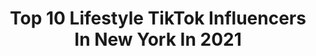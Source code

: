 ---
title: Top 10 Lifestyle TikTok Influencers In New York In 2021
description: >-
  Find top lifestyle TikTok influencers in New York in 2021. Most popular hashtags: #fyp #newyork #foryou #lifestyle.
platform: TikTok
hits: 39
text_top: Analyze the best TikTok accounts on inBeat.
text_bottom: Our platform aggregates 39 TikTok influencers like this in New York, United States for you to pitch.
profiles:
  - username: "emilyxinfinity"
    fullname: >-
      emilyxinfinity
    bio: >-
      25 • nyc
    location: "United States"
    followers: 27700
    engagement: 1490
    commentsToLikes: 0.152518
    id: ckan6djy8jbv70i789gvgf1m0
    verified: false
    hashtags: "#biden2020, #nyccheck, #fyp, #adhd"
  - username: "unknownparkour"
    fullname: >-
      The Unknown Project
    bio: >-
      IG-@unknownparkour NYC’s finest Just your friendly neighborhood Parkour team
    location: "United States"
    followers: 12500
    engagement: 1408
    commentsToLikes: 0.018135
    id: ck9kf20no1fpo0j78dnpvzx0a
    verified: false
    hashtags: "#bail, #movement, #viral, #mirrorsedge"
  - username: "growingupitalian"
    fullname: >-
      growingupitalian
    bio: >-
      ⬆️ Instagram (210k+)/ YouTube ⬆️ “THE ITALIAN HOUSE” CLICK LINK FOR MERCH🔽
    location: "United States"
    followers: 185500
    engagement: 1354
    commentsToLikes: 0.015077
    id: ck92w3xe4szje0j78htnh967s
    verified: false
    hashtags: "#growingupitalian, #viral, #tiktokitaly, #foryou"
  - username: "vincentjac"
    fullname: >-
      vincent 
    bio: >-
      
    location: "United States"
    followers: 57000
    engagement: 2080
    commentsToLikes: 0.040406
    id: ck80nouyodode0j78hzz5flhq
    verified: false
    hashtags: "#meme, #spookyszn, #fyp, #halloween"
  - username: "nattiescloset"
    fullname: >-
      Nattiescloset
    bio: >-
      More fashion inspo on IG @nattiescloset
    location: "United States"
    followers: 3583
    engagement: 375
    commentsToLikes: 0.076780
    id: ckbf7yjehy8pk0j234r4qjv1k
    verified: false
    hashtags: "#foryou, #fallfashion, #foryoupage, #zara"
  - username: "beautiful_wreck_"
    fullname: >-
      Today’sTrends
    bio: >-
      fashion🤍glam✨aesthetic☁️
    location: "United States"
    followers: 9656
    engagement: 1730
    commentsToLikes: 0.006476
    id: ckbwimmx437p40j23iz8bfov1
    verified: false
    hashtags: "#shopping, #streetwear, #london, #home"
  - username: "soxsoul"
    fullname: >-
      _SOXSOUL _
    bio: >-
      Instagram Soxsoul Inquiries👇🏽 Soxsoul.666@gmail.com
    location: "United States"
    followers: 533000
    engagement: 1064
    commentsToLikes: 0.020561
    id: ck8kexmqdbh960j786rpvtn14
    verified: true
    hashtags: "#newyorker, #pufik, #workout, #calisthenics"
  - username: "chrisgallant30"
    fullname: >-
      Chris Gallant
    bio: >-
      Rhode Island ⚓️ 22 years old
    location: "United States"
    followers: 20700
    engagement: 1551
    commentsToLikes: 0.007703
    id: cka0zyfzqhedm0i78gmg5l2mo
    verified: false
    hashtags: "#fyp, #towing, #rhodeisland, #largecar"
  - username: "megradice"
    fullname: >-
      user8859859555749
    bio: >-
      
    location: "United States"
    followers: 4
    engagement: 1338
    commentsToLikes: 0.006175
    id: ck9glcm9inlt90j78tjtd3gj5
    verified: false
    hashtags: "#mexican, #todayilearned, #happyhour, #hiddengems"
  - username: "penelopeezz"
    fullname: >-
      Penelope
    bio: >-
      Lifestyle 🥂 & Travel 🌎 ig - penelopeezz
    location: "United States"
    followers: 12400
    engagement: 655
    commentsToLikes: 0.072086
    id: ckbl1aw2ty4in0j230qd8mc49
    verified: false
    hashtags: "#malibu, #fyp, #greece, #nyc"
---